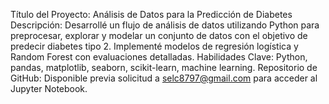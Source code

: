 Título del Proyecto: Análisis de Datos para la Predicción de Diabetes
Descripción: Desarrollé un flujo de análisis de datos utilizando Python para preprocesar, explorar y modelar un conjunto de datos con el objetivo de predecir diabetes tipo 2. Implementé modelos de regresión logística y Random Forest con evaluaciones detalladas.
Habilidades Clave: Python, pandas, matplotlib, seaborn, scikit-learn, machine learning.
Repositorio de GitHub: Disponible previa solicitud a selc8797@gmail.com para acceder al Jupyter Notebook.
